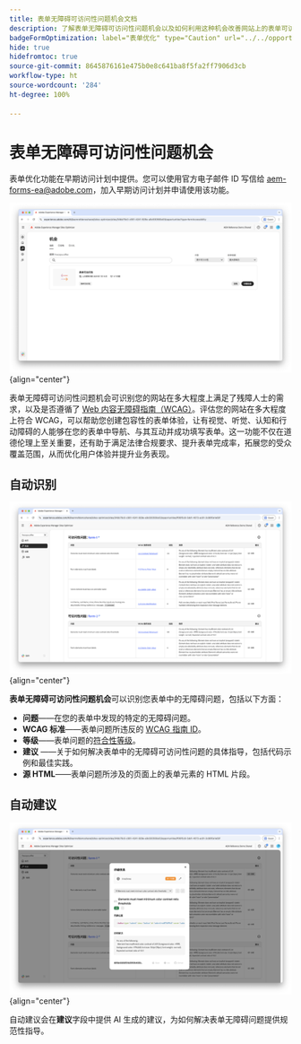```yaml
---
title: 表单无障碍可访问性问题机会文档
description: 了解表单无障碍可访问性问题机会以及如何利用这种机会改善网站上的表单可访问性和用户体验。
badgeFormOptimization: label="表单优化" type="Caution" url="../../opportunity-types/form-optimization.md" tooltip="表单优化"
hide: true
hidefromtoc: true
source-git-commit: 8645876161e475b0e8c641ba8f5fa2ff7906d3cb
workflow-type: ht
source-wordcount: '284'
ht-degree: 100%

---
```



# 表单无障碍可访问性问题机会

<span class="preview"> 表单优化功能在早期访问计划中提供。您可以使用官方电子邮件 ID 写信给 aem-forms-ea@adobe.com，加入早期访问计划并申请使用该功能。</span>

![表单无障碍可访问性问题机会](./assets/forms-accessibility-issues/hero.png){align="center"}

表单无障碍可访问性问题机会可识别您的网站在多大程度上满足了残障人士的需求，以及是否遵循了 [Web 内容无障碍指南（WCAG）](https://www.w3.org/TR/WCAG21/)。评估您的网站在多大程度上符合 WCAG，可以帮助您创建包容性的表单体验，让有视觉、听觉、认知和行动障碍的人能够在您的表单中导航、与其互动并成功填写表单。这一功能不仅在道德伦理上至关重要，还有助于满足法律合规要求、提升表单完成率，拓展您的受众覆盖范围，从而优化用户体验并提升业务表现。

## 自动识别

![自动识别表单无障碍可访问性问题](./assets/forms-accessibility-issues/auto-identify.png){align="center"}

**表单无障碍可访问性问题机会**&#x200B;可以识别您表单中的无障碍问题，包括以下方面：

* **问题**——在您的表单中发现的特定的无障碍问题。
* **WCAG 标准**——表单问题所违反的 [WCAG 指南 ID](https://www.w3.org/TR/WCAG21/)。
* **等级**——表单问题的[符合性等级](https://www.w3.org/WAI/WCAG21/Understanding/conformance#levels)。
* **建议** ——关于如何解决表单中的无障碍可访问性问题的具体指导，包括代码示例和最佳实践。
* **源 HTML**——表单问题所涉及的页面上的表单元素的 HTML 片段。

## 自动建议

![自动建议表单无障碍可访问性问题](./assets/forms-accessibility-issues/auto-suggest.png){align="center"}

自动建议会在&#x200B;**建议**&#x200B;字段中提供 AI 生成的建议，为如何解决表单无障碍问题提供规范性指导。

<!-- 

## Auto-optimize

[!BADGE Ultimate]{type=Positive tooltip="Ultimate"}

![Auto-optimize forms accessibility issues](./assets/accessibility-issues/auto-optimize.png){align="center"}

Sites Optimizer Ultimate adds the ability to deploy auto-optimization for the form accessibility issues found.

>[!BEGINTABS]

>[!TAB Deploy optimization]

{{auto-optimize-deploy-optimization-slack}}

>[!TAB Request approval]

{{auto-optimize-request-approval}}

>[!ENDTABS]
-->


